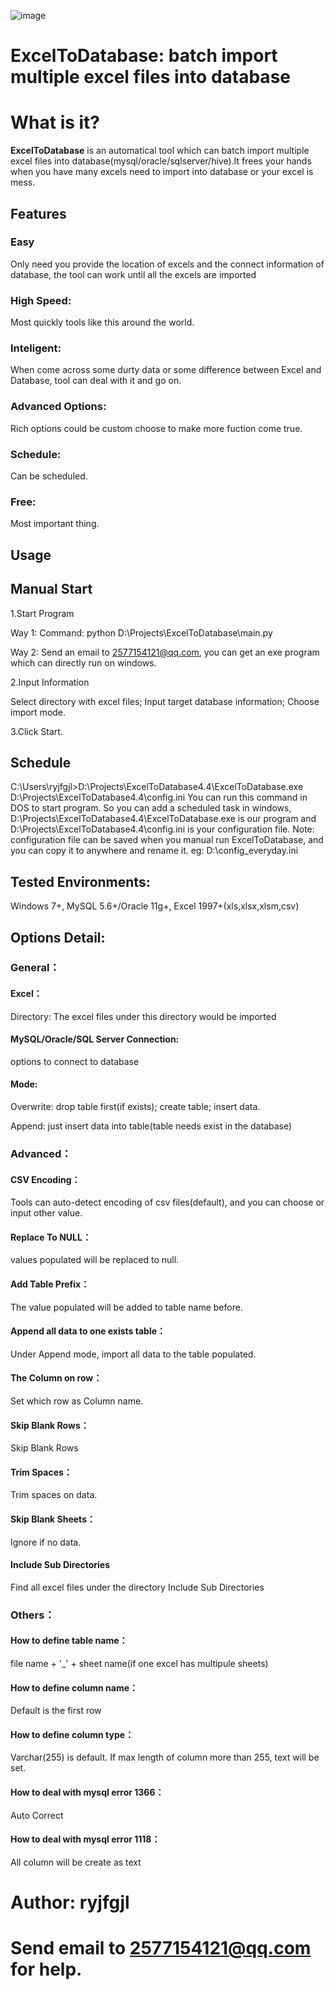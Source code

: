 
![image](https://user-images.githubusercontent.com/39375647/174487675-d8d4a23b-df6d-43b0-ac5f-24742b4f4c0b.png)

# ExcelToDatabase: batch import multiple excel files into database

# What is it?
**ExcelToDatabase** is an automatical tool which can batch import multiple excel files into database(mysql/oracle/sqlserver/hive).It frees your hands when you have many excels need to import into database or your excel is mess.

## Features
### Easy
  Only need you provide the location of excels and the connect information of database, the tool can work until all the excels are imported

### High Speed: 
  Most quickly tools like this around the world.

### Inteligent: 
  When come across some durty data or some difference between Excel and Database, tool can deal with it and go on.

### Advanced Options: 
  Rich options could be custom choose to make more fuction come true.

### Schedule: 
  Can be scheduled.
  
### Free: 
  Most important thing.

## Usage
## Manual Start
1.Start Program

Way 1: Command: python D:\Projects\ExcelToDatabase\main.py

Way 2: Send an email to 2577154121@qq.com, you can get an exe program which can directly run on windows.

2.Input Information

Select directory with excel files; Input target database information; Choose import mode.

3.Click Start.

## Schedule
C:\Users\ryjfgjl>D:\Projects\ExcelToDatabase4.4\ExcelToDatabase.exe D:\Projects\ExcelToDatabase4.4\config.ini
You can run this command in DOS to start program.
So you can add a scheduled task in windows, D:\Projects\ExcelToDatabase4.4\ExcelToDatabase.exe is our program and D:\Projects\ExcelToDatabase4.4\config.ini is your configuration file.
Note: configuration file can be saved when you manual run ExcelToDatabase, and you can copy it to anywhere and rename it.
eg: D:\config_everyday.ini


## Tested Environments: 
Windows 7+, MySQL 5.6+/Oracle 11g+, Excel 1997+(xls,xlsx,xlsm,csv)

## Options Detail:

### General：
#### Excel：
Directory: The excel files under this directory would be imported

#### MySQL/Oracle/SQL Server Connection: 
options to connect to database
#### Mode:

Overwrite: drop table first(if exists); create table; insert data.

Append: just insert data into table(table needs exist in the database)

### Advanced：
#### CSV Encoding：
Tools can auto-detect encoding of csv files(default), and you can choose or input other value.
#### Replace To NULL：
values populated will be replaced to null.
#### Add Table Prefix：
The value populated will be added to table name before.
#### Append all data to one exists table：
Under Append mode, import all data to the table populated.
#### The Column on row：
Set which row as Column name.
#### Skip Blank Rows：
Skip Blank Rows
#### Trim Spaces：
Trim spaces on data.
#### Skip Blank Sheets：
Ignore if no data.
#### Include Sub Directories
Find all excel files under the directory Include Sub Directories

### Others：
  #### How to define table name：
  file name + '_' + sheet name(if one excel has multipule sheets)
  #### How to define column name：
  Default is the first row
  #### How to define column type：
  Varchar(255) is default. If max length of column more than 255, text will be set.
  #### How to deal with mysql error 1366：
  Auto Correct
  #### How to deal with mysql error 1118：
  All column will be create as text
  
# Author: ryjfgjl
# Send email to 2577154121@qq.com for help.

